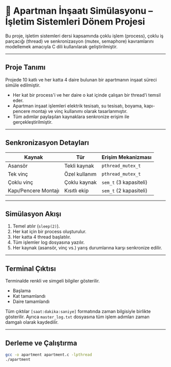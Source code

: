 # 🏢 Apartman İnşaatı Simülasyonu – İşletim Sistemleri Dönem Projesi 

Bu proje, işletim sistemleri dersi kapsamında çoklu işlem (process), çoklu iş parçacığı (thread) ve senkronizasyon (mutex, semaphore) kavramlarını modellemek amacıyla C dili kullanılarak geliştirilmiştir.

---

## Proje Tanımı

Projede 10 katlı ve her katta 4 daire bulunan bir apartmanın inşaat süreci simüle edilmiştir.

- Her kat bir process'i ve her daire o kat içinde çalışan bir thread'i temsil eder. 
- Apartman inşaat işlemleri elektrik tesisatı, su tesisatı, boyama, kapı-pencere montajı ve vinç kullanımı olarak tasarlanmıştır. 
- Tüm adımlar paylaşılan kaynaklara senkronize erişim ile gerçekleştirilmiştir.

---

## Senkronizasyon Detayları

| Kaynak                 | Tür           | Erişim Mekanizması      |
|------------------------|---------------|--------------------------|
| Asansör               | Tekli kaynak  | `pthread_mutex_t`       |
| Tek vinç              | Özel kullanım | `pthread_mutex_t`       |
| Çoklu vinç            | Çoklu kaynak | `sem_t` (3 kapasiteli)  |
| Kapı/Pencere Montajı  | Kısıtlı ekip  | `sem_t` (2 kapasiteli)  |

---

## Simülasyon Akışı 

1. Temel atılır (`sleep(2)`).
2. Her kat için bir process oluşturulur.
3. Her katta 4 thread başlatılır.
4. Tüm işlemler log dosyasına yazılır.
5. Her kaynak (asansör, vinç vs.) yarış durumlarına karşı senkronize edilir.

---

## Terminal Çıktısı

Terminalde renkli ve simgeli bilgiler gösterilir.
- Başlama
- Kat tamamlandı
- Daire tamamlandı

Tüm çıktılar `[saat:dakika:saniye]` formatında zaman bilgisiyle birlikte gösterilir. Ayrıca `master_log.txt` dosyasına tüm işlem adımları zaman damgalı olarak kaydedilir.

---

## Derleme ve Çalıştırma

```bash
gcc -o apartment apartment.c -lpthread
./apartment
